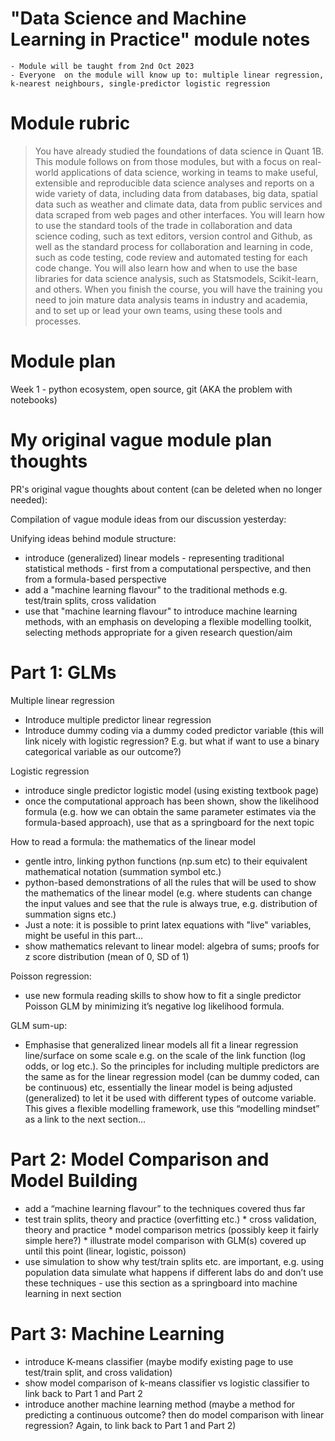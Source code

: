 # "Data Science and Machine Learning in Practice" module notes
    - Module will be taught from 2nd Oct 2023 
    - Everyone  on the module will know up to: multiple linear regression, 
    k-nearest neighbours, single-predictor logistic regression

# Module rubric

> You have already studied the foundations of data science in Quant 1B.
> This module follows on from those modules, but with a focus on real-world 
> applications of data science, working in teams to make useful, extensible and 
> reproducible data science analyses and reports on a wide variety of data, 
> including data from databases, big data, spatial data such as weather and 
> climate data, data from public services and data scraped from web pages and 
> other interfaces.  You will learn how to use the standard tools of the trade in
> collaboration and data science coding, such as text editors, version control 
> and Github, as well as the standard process for collaboration and learning in 
> code, such as code testing, code review and automated testing for each code 
> change.  You will also learn how and when to use the base libraries for data 
> science analysis, such as Statsmodels, Scikit-learn, and others.  When you 
> finish the course, you will have the training you need to join mature data
> analysis teams in industry and academia, and to set up or lead your own teams,
> using these tools and processes.

# Module plan

Week 1 - python ecosystem, open source, git (AKA the problem with notebooks)

# My original vague module plan thoughts

PR's original vague thoughts about content (can be deleted when no longer 
needed):

Compilation of vague module ideas from our discussion yesterday:

Unifying ideas behind module structure: 
- introduce (generalized) linear models - representing traditional 
statistical methods - first from a computational perspective, and
then from a formula-based perspective
- add a "machine learning flavour" to the traditional methods e.g. 
test/train splits, cross validation
- use that "machine learning flavour" to introduce machine learning
methods, with an emphasis on developing a flexible modelling toolkit,
selecting methods appropriate for a given research question/aim
               
# Part 1: GLMs

Multiple linear regression
- Introduce multiple predictor linear regression
- Introduce dummy coding via a dummy coded predictor variable (this
 will link nicely with logistic regression? E.g. but what if want to use
a binary categorical variable as our outcome?)

Logistic regression
- introduce single predictor logistic model (using existing textbook page)
- once the computational approach has been shown, show the likelihood
 formula (e.g. how we can obtain the same parameter estimates via the 
formula-based approach), use that as a springboard for the next topic
                 
How to read a formula: the mathematics of the linear model
- gentle intro, linking python functions (np.sum etc) to their
 equivalent mathematical notation (summation symbol etc.)
- python-based demonstrations of all the rules that will be used to
 show the mathematics of the linear model (e.g. where students can
 change the input values and see that the rule is always true, e.g.
 distribution of summation signs etc.)
- Just a note: it is possible to print latex equations with "live"
 variables, might be useful in this part...
- show mathematics relevant to linear model: algebra of sums; 
 proofs for z score distribution (mean of 0, SD of 1)
                 
Poisson regression: 
* use new formula reading skills to show how to fit a single predictor 
Poisson GLM by minimizing it’s negative log likelihood formula.

GLM sum-up:
* Emphasise that generalized linear models all fit a linear regression line/surface on some scale
e.g. on the scale of the link function (log odds, or log etc.). So the principles for including
multiple predictors are the same as for the linear regression model (can be dummy coded,
can be continuous) etc, essentially the linear model is being adjusted (generalized) to let
it be used with different types of outcome variable. This gives a flexible modelling framework,
use this “modelling mindset” as a link to the next section…
               
# Part 2: Model Comparison and Model Building 

* add a “machine learning flavour” to the techniques covered thus far
* test train splits, theory and practice (overfitting etc.)
               * cross validation, theory and practice
               * model comparison metrics (possibly keep it fairly simple here?)
               * illustrate model comparison with GLM(s) covered up until this point 
  (linear, logistic, poisson)
* use simulation to show why test/train splits etc. are important, e.g.
   using population data simulate what happens if different labs do and
   don’t use these techniques
               - use this section as a springboard into machine learning in next section
               
# Part 3: Machine Learning
*  introduce K-means classifier (maybe modify existing page to use test/train split,
and cross validation)
* show model comparison of k-means classifier vs logistic classifier to link
back to Part 1 and Part 2
* introduce another machine learning method (maybe a method for 
predicting a continuous outcome? then do model comparison with 
linear regression? Again, to link back to Part 1 and Part 2)
